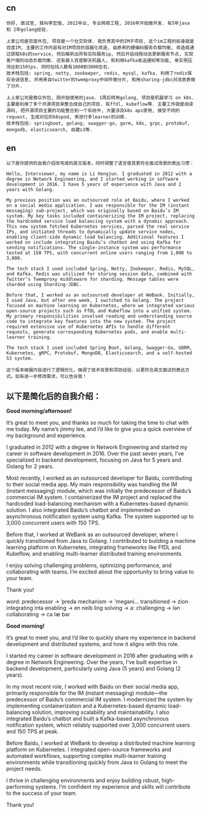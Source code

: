## cn

```
你好, 面试官, 我叫李宏俊, 2012毕业, 专业网络工程, 2016年开始做开发. 有5年java 和 2年golang经验.

上家公司是百度外包, 项目是一个社交软体. 我负责其中的IM子项目, 这个im工程的前身就是百度IM, 主要的工作内容有对IM项目的容器化改造, 由原来的硬编码服务负载均衡, 改造成通过获取k8s的service, 然后解析出所有实际服务ip, 然后开启线程动态更新服务节点, 实现客户端的动态负载均衡. 还有接入百度聊天机器人, 和利用kafka发送通知等功能, 单实例压测达到150tps. 同时在线人数有1000到3000左右.
技术栈包括: spring, netty, zookeeper, redis, mysql, kafka. 利用了redis保存会话信息, 并用来自twitter的twemproxy中间件做分片, 和用sharing-jdbc对消息表做了分片.

上上家公司是微众外包, 刚开始使用的java. 1周后转用golang, 项目是机器学习 on k8s. 主要是利用了多个开源项目来整合成自己的项目. 有ffdl, kubeflow等. 主要工作就是阅读源码, 把开源项目主要的功能整合到一个系统中, 大量涉及k8s api使用, 接受不同的request, 生成对应的k8spod, 来进行多learner的训练.
技术栈包括: springboot, golang, swagger-go, gorm, k8s, grpc, protobuf, mongodb, elasticsearch, 自建s3等.
```











## en



```
以下是你提供的自我介绍改写成的英文版本，同时调整了语言使其更符合面试场景的表达习惯：

Hello, Interviewer, my name is Li Hongjun. I graduated in 2012 with a degree in Network Engineering, and I started working in software development in 2016. I have 5 years of experience with Java and 2 years with Golang.

My previous position was an outsourced role at Baidu, where I worked on a social media application. I was responsible for the IM (instant messaging) sub-project, which was originally based on Baidu’s IM system. My key tasks included containerizing the IM project, replacing the hardcoded service load balancing system with a dynamic approach. This new system fetched Kubernetes services, parsed the real service IPs, and initiated threads to dynamically update service nodes, enabling client-side dynamic load balancing. Additional features I worked on include integrating Baidu’s chatbot and using Kafka for sending notifications. The single-instance system was performance tested at 150 TPS, with concurrent online users ranging from 1,000 to 3,000.

The tech stack I used included Spring, Netty, Zookeeper, Redis, MySQL, and Kafka. Redis was utilized for storing session data, combined with Twitter’s Twemproxy middleware for sharding. Message tables were sharded using Sharding-JDBC.

Before that, I worked as an outsourced developer at WeBank. Initially, I used Java, but after one week, I switched to Golang. The project focused on machine learning on Kubernetes, where we integrated various open-source projects such as FfDL and Kubeflow into a unified system. My primary responsibilities involved reading and understanding source code to integrate key features into the new system. The project required extensive use of Kubernetes APIs to handle different requests, generate corresponding Kubernetes pods, and enable multi-learner training.

The tech stack I used included Spring Boot, Golang, Swagger-Go, GORM, Kubernetes, gRPC, Protobuf, MongoDB, Elasticsearch, and a self-hosted S3 system.

这个版本根据内容进行了逻辑优化，强调了技术背景和项目经验，以更符合英文面试的表达方式。如有进一步修改需求，可以告诉我！
```



## 以下是简化后的自我介绍：



**Good morning/afternoon!**

It’s great to meet you, and thanks so much for taking the time to chat with me today. My name’s jimmy lee, and I’d like to give you a quick overview of my background and experience.

I graduated in 2012 with a degree in Network Engineering and started my career in software development in 2016. Over the past seven years, I’ve specialized in backend development, focusing on Java for 5 years and Golang for 2 years.

Most recently, I worked as an outsourced developer for Baidu, contributing to their social media app. My main responsibility was handling the IM (instant messaging) module, which was initially the predecessor of Baidu’s commercial IM system. I containerized the IM project and replaced the hardcoded load-balancing mechanism with a Kubernetes-based dynamic solution. I also integrated Baidu’s chatbot and implemented an asynchronous notification system using Kafka. The system supported up to 3,000 concurrent users with 150 TPS.

Before that, I worked at WeBank as an outsourced developer, where I quickly transitioned from Java to Golang. I contributed to building a machine learning platform on Kubernetes, integrating frameworks like FfDL and Kubeflow, and enabling multi-learner distributed training environments.

I enjoy solving challenging problems, optimizing performance, and collaborating with teams. I’m excited about the opportunity to bring value to your team.

Thank you!



word: 
predecessor -> ˈpredə
mechanism -> 'megəni...
transitioned -> zion
integrating intə
enabling -> en neib ling
solving -> a: 
challenging -> lən
collaborating -> cə læ bər





**Good morning!**

It’s great to meet you, and I’d like to quickly share my experience in backend development and distributed systems, and how it aligns with this role.

I started my career in software development in 2016 after graduating with a degree in Network Engineering. Over the years, I’ve built expertise in backend development, particularly using Java (5 years) and Golang (2 years).

In my most recent role, I worked with Baidu on their social media app, primarily responsible for the IM (instant messaging) module—the predecessor of Baidu’s commercial IM system. I modernized the system by implementing containerization and a Kubernetes-based dynamic load-balancing solution, improving scalability and maintainability. I also integrated Baidu’s chatbot and built a Kafka-based asynchronous notification system, which reliably supported over 3,000 concurrent users and 150 TPS at peak.

Before Baidu, I worked at WeBank to develop a distributed machine learning platform on Kubernetes. I integrated open-source frameworks and automated workflows, supporting complex multi-learner training environments while transitioning quickly from Java to Golang to meet the project needs.

I thrive in challenging environments and enjoy building robust, high-performing systems. I’m confident my experience and skills will contribute to the success of your team.

Thank you!

